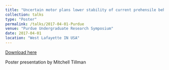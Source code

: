 ```yaml
---
title: "Uncertain motor plans lower stability of current prehensile behaviour"
collection: talks
type: "Poster"
permalink: /talks/2017-04-01-Purdue
venue: "Purdue Undergraduate Research Symposium"
date: 2017-04-01
location: "West Lafayette IN USA"
---
```


[Download here](http://mtillman14.github.io/files/poster/2017-04-01-Purdue.pdf)

Poster presentation by Mitchell Tillman
